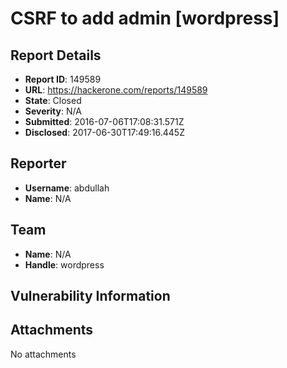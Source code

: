 # CSRF to add admin [wordpress]

## Report Details
- **Report ID**: 149589
- **URL**: https://hackerone.com/reports/149589
- **State**: Closed
- **Severity**: N/A
- **Submitted**: 2016-07-06T17:08:31.571Z
- **Disclosed**: 2017-06-30T17:49:16.445Z

## Reporter
- **Username**: abdullah
- **Name**: N/A

## Team
- **Name**: N/A
- **Handle**: wordpress

## Vulnerability Information


## Attachments
No attachments

